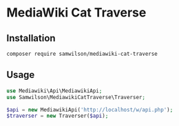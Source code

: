 MediaWiki Cat Traverse
======================

## Installation

    composer require samwilson/mediawiki-cat-traverse

## Usage

```php
use Mediawiki\Api\MediawikiApi;
use Samwilson\MediawikiCatTraverse\Traverser;

$api = new MediawikiApi('http://localhost/w/api.php');
$traverser = new Traverser($api);
```
